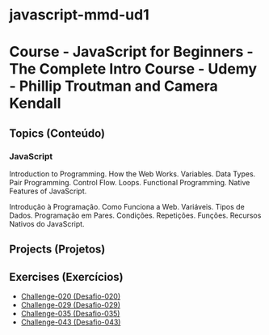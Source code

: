 # javascript-mmd-ud1

<h1>Course - JavaScript for Beginners - The Complete Intro Course - Udemy - Phillip Troutman and Camera Kendall</h1>

<h2>Topics (Conteúdo)</h2>

<h3>JavaScript</h3>

<p>Introduction to Programming. How the Web Works. Variables. Data Types. Pair Programming. Control Flow. Loops. Functional Programming. Native Features of JavaScript.</p>

<p>Introdução à Programação. Como Funciona a Web. Variáveis. Tipos de Dados. Programação em Pares. Condições. Repetições. Funções. Recursos Nativos do JavaScript.</p>

<h2>Projects (Projetos)</h2>

<!-- <ul>
<li><a href="https://mayramduarte.github.io/javascript-mmd-cv1/aula12ex/ex016/modelo.html" target="_blank">Exercise-016 (Exercício-016)</a></li>
</ul> -->

<h2>Exercises (Exercícios)</h2>

<ul>
<li><a href="https://mayramduarte.github.io/javascript-mmd-ud1/6-introduction-to-pair-programming
/ch020/ch020.js" target="_blank">Challenge-020 (Desafio-020)</a></li>
<li><a href="https://mayramduarte.github.io/javascript-mmd-ud1/7-control-flow/ch029/ch029.js" target="_blank">Challenge-029 (Desafio-029)</a></li>
<li><a href="https://mayramduarte.github.io/javascript-mmd-ud1/8-javascript-loops/ch035
/ch035.js" target="_blank">Challenge-035 (Desafio-035)</a></li>
<li><a href="https://mayramduarte.github.io/javascript-mmd-ud1/9-introduction-to functional-programming/ch043/ch043.js" target="_blank">Challenge-043 (Desafio-043)</a></li>
</ul>
